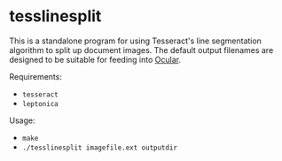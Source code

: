 tesslinesplit
=============

This is a standalone program for using Tesseract's line segmentation algorithm to split up document images. The default output filenames are designed to be suitable for feeding into [Ocular](https://github.com/tberg12/ocular).

Requirements:

 * `tesseract`
 * `leptonica`

Usage:

 * `make`
 * `./tesslinesplit imagefile.ext outputdir`
